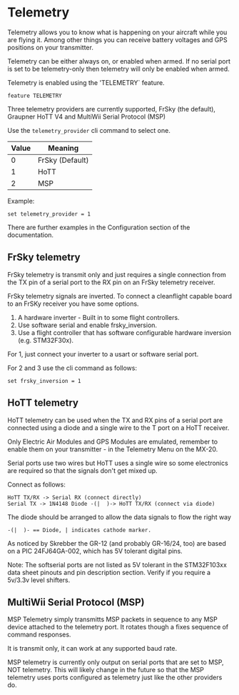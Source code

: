 # Telemetry

Telemetry allows you to know what is happening on your aircraft while you are flying it.  Among other things you can receive battery voltages and GPS positions on your transmitter.

Telemetry can be either always on, or enabled when armed.  If no serial port is set to be telemetry-only then telemetry will only be enabled when armed.

Telemetry is enabled using the 'TELEMETRY` feature.

```
feature TELEMETRY
```

Three telemetry providers are currently supported, FrSky (the default), Graupner HoTT V4 and MultiWii Serial Protocol (MSP)

Use the `telemetry_provider` cli command to select one.

| Value | Meaning         |
| ----- | --------------- |
| 0     | FrSky (Default) |
| 1     | HoTT            |
| 2     | MSP             |

Example:

```
set telemetry_provider = 1
```

There are further examples in the Configuration section of the documentation.

## FrSky telemetry

FrSky telemetry is transmit only and just requires a single connection from the TX pin of a serial port to the RX pin on an FrSky telemetry receiver.

FrSky telemetry signals are inverted.  To connect a cleanflight capable board to an FrSKy receiver you have some options.

1. A hardware inverter - Built in to some flight controllers.
2. Use software serial and enable frsky_inversion.
3. Use a flight controller that has software configurable hardware inversion (e.g. STM32F30x).

For 1, just connect your inverter to a usart or software serial port.

For 2 and 3 use the cli command as follows:

```
set frsky_inversion = 1
```

## HoTT telemetry

HoTT telemetry can be used when the TX and RX pins of a serial port are connected using a diode and a single wire to the T port on a HoTT receiver.

Only Electric Air Modules and GPS Modules are emulated, remember to enable them on your transmitter - in the Telemetry Menu on the MX-20.
 
Serial ports use two wires but HoTT uses a single wire so some electronics are required so that the signals don't get mixed up.

Connect as follows:
```
HoTT TX/RX -> Serial RX (connect directly)
Serial TX -> 1N4148 Diode -(|  )-> HoTT TX/RX (connect via diode)
```

The diode should be arranged to allow the data signals to flow the right way

```
-(|  )- == Diode, | indicates cathode marker.
```

As noticed by Skrebber the GR-12 (and probably GR-16/24, too) are based on a PIC 24FJ64GA-002, which has 5V tolerant digital pins.

Note: The softserial ports are not listed as 5V tolerant in the STM32F103xx data sheet pinouts and pin description section.  Verify if you require a 5v/3.3v level shifters.

## MultiWii Serial Protocol (MSP)

MSP Telemetry simply transmitts MSP packets in sequence to any MSP device attached to the telemetry port.  It rotates though a fixes sequence of command responses.

It is transmit only, it can work at any supported baud rate.

MSP telemetry is currently only output on serial ports that are set to MSP, NOT telemetry.
This will likely change in the future so that the MSP telemetry uses ports configured as telemetry just like the other providers do.
